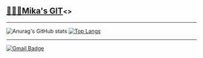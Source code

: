 <h2><a href="https://2everlove.github.io/portfolio/">👨🏼‍💻Mika's GIT</a><small><<homepage>></small></h2> 
<hr>

![Anurag's GitHub stats](https://github-readme-stats.vercel.app/api?username=2everlove&show_icons=true&theme=radical)
[![Top Langs](https://github-readme-stats.vercel.app/api/top-langs/?username=2everlove&layout=compact)](https://github.com/anuraghazra/github-readme-stats)

<hr>

<a href="mailto:2everlove@gmail.com" style="text-align: right;">
<img src="https://camo.githubusercontent.com/f504456c443a6bd90b432315b92c0396d1093dd2332480ff8490df48e9534131/68747470733a2f2f696d672e736869656c64732e696f2f62616467652f476d61696c2d6431343833363f7374796c653d666c61742d737175617265266c6f676f3d476d61696c266c6f676f436f6c6f723d7768697465266c696e6b3d6d61696c746f3a6b3339333335323540676d61696c2e636f6d" alt="Gmail Badge" data-canonical-src="https://img.shields.io/badge/Gmail-d14836?style=flat-square&amp;logo=Gmail&amp;logoColor=white&amp;link=mailto:k3933525@gmail.com" style="max-width:100%;"></a>
<!---
2everlove/2everlove is a ✨ special ✨ repository because its `README.md` (this file) appears on your GitHub profile.
You can click the Preview link to take a look at your changes.
--->
